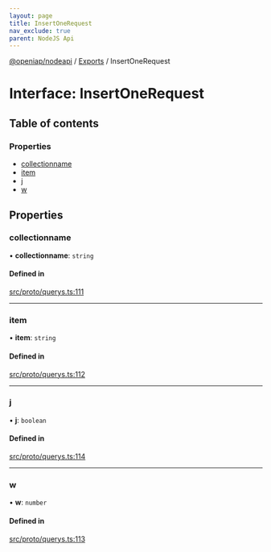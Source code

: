 ```yaml
---
layout: page
title: InsertOneRequest
nav_exclude: true
parent: NodeJS Api
---
```

[@openiap/nodeapi](../README.html) / [Exports](../modules.html) / InsertOneRequest

# Interface: InsertOneRequest

## Table of contents

### Properties

- [collectionname](InsertOneRequest.html#collectionname)
- [item](InsertOneRequest.html#item)
- [j](InsertOneRequest.html#j)
- [w](InsertOneRequest.html#w)

## Properties

### collectionname

• **collectionname**: `string`

#### Defined in

[src/proto/querys.ts:111](https://github.com/openiap/nodeapi/blob/a6b5438/src/proto/querys.ts#L111)

___

### item

• **item**: `string`

#### Defined in

[src/proto/querys.ts:112](https://github.com/openiap/nodeapi/blob/a6b5438/src/proto/querys.ts#L112)

___

### j

• **j**: `boolean`

#### Defined in

[src/proto/querys.ts:114](https://github.com/openiap/nodeapi/blob/a6b5438/src/proto/querys.ts#L114)

___

### w

• **w**: `number`

#### Defined in

[src/proto/querys.ts:113](https://github.com/openiap/nodeapi/blob/a6b5438/src/proto/querys.ts#L113)
